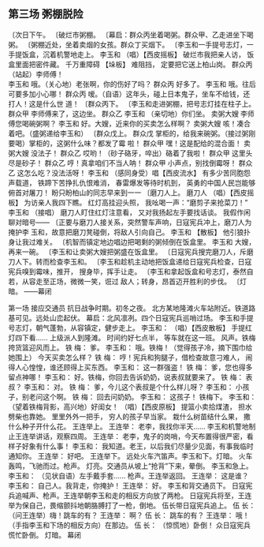 ## 第三场 粥棚脱险 

〔次日下午。 
〔破烂市粥棚。 
〔幕启：群众丙坐着喝粥。群众甲、乙走进坐下喝粥。 
〔粥棚近处，坐着卖烟的女孩。群众丁买烟下。 
〔李玉和一手提号志灯，一手提饭盒，沉着机警地走上。 
李玉和 
（唱）【西皮摇板】 
破烂市我把亲人访， 
饭盒里面把密件藏。 
千万重障碍 
【垛板】 
难阻挡， 
定要把它送上柏山岗。 
群众丙 （站起）李师傅！  
李玉和 哦。（关心地）老张啊，你的伤好了吗？ 
群众丙 好多了。 
李玉和 哦。往后可要多加小心哪！ 
群众丙 嗳。（自语）这年头，碰上日本鬼子，坐车不给钱，还打人！这是什么世 
道！ 
〔群众丙下。 
〔李玉和走进粥棚，把号志灯挂在柱子上。 
群众甲 
李师傅来了，这边坐。 
群众乙 
李玉和 （亲切地）你们坐。 
卖粥大嫂 李师傅您喝碗粥啊？ 
李玉和 好。大嫂，近来你的买卖怎么样啊？ 
卖粥大嫂 咳！凑合着吧。（盛粥递给李玉和） 
〔群众戊上。 
群众戊 掌柜的，给我来碗粥。（接过粥刚要喝）掌柜的，这粥什么味？都发了霉 
啦！ 
群众甲 嘿！这是配给的混合面！ 
卖粥大嫂 没法子！ 
群众乙 哎哟！（砂子硌牙，啐出）硌着了我啦！ 
群众甲 这里头尽是砂子！ 
群众乙 哼！真拿咱们不当人呐！ 
群众甲 小声点，别找倒霉呀！ 
群众乙 这怎么吃？没法活呀！ 
李玉和 （感同身受）唱【西皮流水】 
有多少苦同胞怨声载道， 
铁蹄下苦挣扎仇恨难消， 
春雷爆发等待时机到， 
英勇的中国人民岂能够俯首对屠刀！ 
盼只盼柏山的同志早来到一一 
〔磨刀人上。 
磨刀人 （唱）【西皮摇板】 
为访亲人我四下瞧。 
红灯高挂迎头照， 
我吆喝一声：“磨剪子来抢菜刀！” 
李玉和 （接唱） 
磨刀人盯住红灯注意看， 
又对我扬起左手要找话谈。 
我假作闲聊对暗号—— 
〔正要与磨刀人接关系，突然警车声响，日寇宪兵冲上，磨刀人为掩护李 
玉和，故意把磨刀凳碰倒，将敌人引向自己。 
李玉和 【散板】 
他引狼扑身让我过难关。 
〔机智而镇定地边唱边把喝剩的粥倾倒在饭盒里。 
李玉和 大嫂，再来一碗。 
〔李玉和让卖粥大嫂把粥盛在饭盒里。 
〔日寇宪兵搜完磨刀人，斥磨刀人下。转而检查李玉和。 
〔李玉和趁机主动地把饭盒递给日寇宪兵检查，日寇宪兵嗅到霉味，推开， 
搜身毕，挥手让走。 
〔李玉和拿起饭盒和号志灯，泰然自若，从容走至正场，微微一笑，诳过 
敌人；转身，昂首迈开胜利的步伐。 
〔灯暗。 
——幕闭 




第一场  接应交通员
抗日战争时期。初冬之夜。
北方某地隆滩火车站附近。铁道路基可见。远处山峦起伏。
幕启：北风凛冽。四个日寇宪兵巡哨过场。
李玉和手提号志灯，朝气蓬勃，从容镇定，健步走上。
李玉和：
（唱）【西皮散板】
手提红灯四下看……
上级派人到隆滩。
时间约好七点半，
等车就在这一班。
风声。铁梅挎货篮迎风而上。
铁  梅：
爹。
李玉和：
哦。铁梅！（觉得孩子冷，摘下围巾给她围上）
今天买卖怎么样？
铁  梅：
哼！宪兵和狗腿子，借检查故意刁难人，
闹得人心惶惶，谁还顾得上买东西。
李玉和：
这一群强盗！
铁  梅：
爹，您也得多留点神哪！
李玉和：
好。铁梅，你回去告诉奶奶，说表叔就要来了。
铁  梅：
表叔？
李玉和：
对。
铁  梅：
爹，今儿这个表叔是个什么样儿呀？
李玉和：
小孩子，别老问这个啊。
铁  梅：
回去问奶奶。
李玉和：
这孩子！
铁梅下。
李玉和：
（望着铁梅背影，高兴地）好闺女！
（唱）【西皮原板】
提篮小卖拾煤渣，
担水劈柴也靠她。
里里外外一把手，
穷人的孩子早当家。
栽什么树苗结什么果，
撒什么种子开什么花。
王连举上。
王连举：
老李，我找你半天……
李玉和机警地制止王连举讲话，观察四周。
王连举：
老李，鬼子的岗哨，今天布置得很严密，看样子好象有什么事！
李玉和：
我知道。老王，以后我们尽量少见面，有事我临时通知你。
王连举：
好吧。
王连举下。
远处火车汽笛声。李玉和下。灯暗。
火车轰鸣，飞驰而过。枪声。
灯亮。交通员从坡上“抢背”下来，晕倒。
李玉和急上。
李玉和：
（见状自语）左手戴手套……
枪声。王连举返回。
王连举：
这是谁？
李玉和：
自己人。我背走，你掩护！
王连举：
好。
李玉和背交通员下。
日寇宪兵追喊声、枪声。王连举朝李玉和走的相反方向放了两枪。 日寇宪兵将至，王连举为保自己，畏缩颤抖地朝胳膊打了一枪，倒地。
伍长带日寇宪兵追上。
伍  长：
（问王连举）嗨！跳车的有？
王连举：
啊？
伍  长：
跳车的有？
王连举：
哦！（手指李玉和下场的相反方向）在那边。
伍  长：
（惊慌地）卧倒！
众日寇宪兵慌忙卧倒。
灯暗。
幕闭

